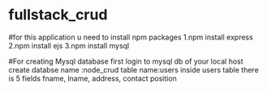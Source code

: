 # fullstack_crud

#for this application u need to install npm packages 
1.npm install express
2.npm install ejs
3.npm install mysql

#For creating Mysql database
first login to mysql db of your local host
create databse name  :node_crud
table name:users
inside users table there is 5 fields
fname,
lname,
address,
contact
position



